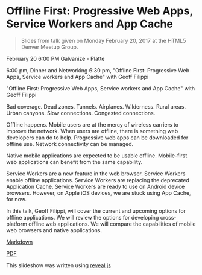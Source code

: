 # Offline First: Progressive Web Apps, Service Workers and App Cache

> Slides from talk given on Monday February 20, 2017 at the HTML5 Denver Meetup Group.

February 20 6:00 PM
Galvanize - Platte

6:00 pm, Dinner and Networking 
6:30 pm,  "Offline First: Progressive Web Apps, Service workers and App Cache" with Geoff Filippi

"Offline First: Progressive Web Apps, Service workers and App Cache" with Geoff Filippi

Bad coverage. Dead zones. Tunnels. Airplanes. Wilderness. Rural areas. Urban canyons. Slow connections. Congested connections.

Offline happens. Mobile users are at the mercy of wireless carriers to improve the network. When users are offline, there is something web developers can do to help. Progressive web apps can be downloaded for offline use. Network connectivity can be managed.

Native mobile applications are expected to be usable offline. Mobile-first web applications can benefit from the same capability.

Service Workers are a new feature in the web browser. Service Workers enable offline applications. Service Workers are replacing the deprecated Application Cache. Service Workers are ready to use on Android device browsers. However, on Apple iOS devices, we are stuck using App Cache, for now.

In this talk, Geoff Filippi, will cover the current and upcoming options for offline applications. We will review the options for developing cross-platform offline web applications. We will compare the capabilities of mobile web browsers and native applications.

[Markdown](service-workers.md)

[PDF](service-workers.pdf)

This slideshow was written using [reveal.js](https://github.com/hakimel/reveal.js)



